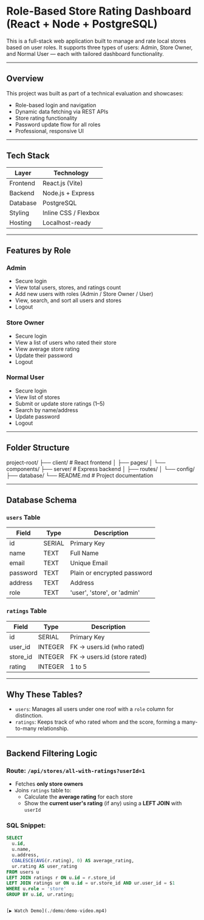 #  Role-Based Store Rating Dashboard (React + Node + PostgreSQL)

This is a full-stack web application built to manage and rate local stores based on user roles. It supports three types of users: Admin, Store Owner, and Normal User — each with tailored dashboard functionality.

---

##  Overview

This project was built as part of a technical evaluation and showcases:
- Role-based login and navigation
- Dynamic data fetching via REST APIs
- Store rating functionality
- Password update flow for all roles
- Professional, responsive UI

---

## Tech Stack

| Layer       | Technology           |
|-------------|----------------------|
| Frontend    | React.js (Vite)      |
| Backend     | Node.js + Express    |
| Database    | PostgreSQL           |
| Styling     | Inline CSS / Flexbox |
| Hosting     | Localhost-ready      |

---

##  Features by Role

###  Admin
- Secure login
- View total users, stores, and ratings count
- Add new users with roles (Admin / Store Owner / User)
- View, search, and sort all users and stores
- Logout

###  Store Owner
- Secure login
- View a list of users who rated their store
- View average store rating
- Update their password
- Logout

###  Normal User
- Secure login
- View list of stores
- Submit or update store ratings (1–5)
- Search by name/address
- Update password
- Logout

---

##  Folder Structure

project-root/
├── client/ # React frontend
│ ├── pages/
│ └── components/
├── server/ # Express backend
│ ├── routes/
│ └── config/
├── database/
└── README.md # Project documentation



---

##  Database Schema

###  `users` Table

| Field     | Type     | Description                     |
|-----------|----------|---------------------------------|
| id        | SERIAL   | Primary Key                     |
| name      | TEXT     | Full Name                       |
| email     | TEXT     | Unique Email                    |
| password  | TEXT     | Plain or encrypted password     |
| address   | TEXT     | Address                         |
| role      | TEXT     | 'user', 'store', or 'admin'     |

###  `ratings` Table

| Field     | Type     | Description                     |
|-----------|----------|---------------------------------|
| id        | SERIAL   | Primary Key                     |
| user_id   | INTEGER  | FK → users.id (who rated)       |
| store_id  | INTEGER  | FK → users.id (store rated)     |
| rating    | INTEGER  | 1 to 5                          |

---

##  Why These Tables?

- `users`: Manages all users under one roof with a `role` column for distinction.
- `ratings`: Keeps track of who rated whom and the score, forming a many-to-many relationship.

---

## Backend Filtering Logic

### Route: `/api/stores/all-with-ratings?userId=1`

- Fetches **only store owners**
- Joins `ratings` table to:
  - Calculate the **average rating** for each store
  - Show the **current user's rating** (if any) using a **LEFT JOIN** with `userId`

### SQL Snippet:

```sql
SELECT 
  u.id,
  u.name,
  u.address,
  COALESCE(AVG(r.rating), 0) AS average_rating,
  ur.rating AS user_rating
FROM users u
LEFT JOIN ratings r ON u.id = r.store_id
LEFT JOIN ratings ur ON u.id = ur.store_id AND ur.user_id = $1
WHERE u.role = 'store'
GROUP BY u.id, ur.rating;


[▶️ Watch Demo](./demo/demo-video.mp4)
